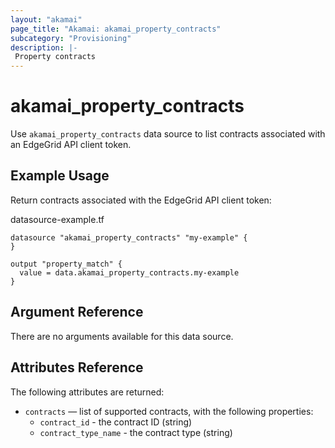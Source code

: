 ```yaml
---
layout: "akamai"
page_title: "Akamai: akamai_property_contracts"
subcategory: "Provisioning"
description: |-
 Property contracts
---
```


# akamai_property_contracts


Use `akamai_property_contracts` data source to list contracts associated with an EdgeGrid API client token. 

## Example Usage

Return contracts associated with the EdgeGrid API client token:

datasource-example.tf
```hcl-terraform
datasource "akamai_property_contracts" "my-example" {
}

output "property_match" {
  value = data.akamai_property_contracts.my-example
}
```

## Argument Reference

There are no arguments available for this data source.

## Attributes Reference

The following attributes are returned:

* `contracts` — list of supported contracts, with the following properties:
  * `contract_id` - the contract ID (string)
  * `contract_type_name` - the contract type (string)
